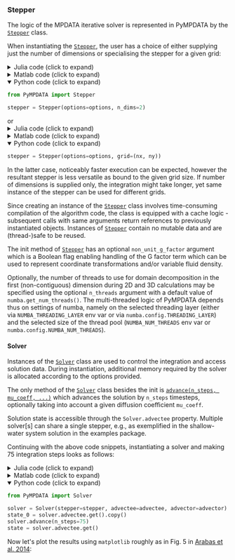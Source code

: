### Stepper

The logic of the MPDATA iterative solver is represented
in PyMPDATA by the [``Stepper``](https://open-atmos.github.io/PyMPDATA/PyMPDATA/stepper.html) class.

When instantiating the [``Stepper``](https://open-atmos.github.io/PyMPDATA/PyMPDATA/stepper.html), the user has a choice 
of either supplying just the  number of dimensions or specialising the stepper for a given grid:
<details>
<summary>Julia code (click to expand)</summary>

```Julia
Stepper = pyimport("PyMPDATA").Stepper

stepper = Stepper(options=options, n_dims=2)
```
</details>
<details>
<summary>Matlab code (click to expand)</summary>

```Matlab
Stepper = py.importlib.import_module('PyMPDATA').Stepper;

stepper = Stepper(pyargs(...
  'options', options, ...
  'n_dims', int32(2) ...
));
```
</details>
<details open>
<summary>Python code (click to expand)</summary>

```Python
from PyMPDATA import Stepper

stepper = Stepper(options=options, n_dims=2)
```
</details>
or
<details>
<summary>Julia code (click to expand)</summary>

```Julia
stepper = Stepper(options=options, grid=(nx, ny))
```
</details>
<details>
<summary>Matlab code (click to expand)</summary>

```Matlab
stepper = Stepper(pyargs(...
  'options', options, ...
  'grid', py.tuple({nx, ny}) ...
));
```
</details>
<details open>
<summary>Python code (click to expand)</summary>

```Python
stepper = Stepper(options=options, grid=(nx, ny))
```
</details>

In the latter case, noticeably 
faster execution can be expected, however the resultant
stepper is less versatile as bound to the given grid size.
If number of dimensions is supplied only, the integration
might take longer, yet same instance of the
stepper can be used for different grids.  

Since creating an instance of the [``Stepper``](https://open-atmos.github.io/PyMPDATA/PyMPDATA/stepper.html) class
involves time-consuming compilation of the algorithm code,
the class is equipped with a cache logic - subsequent
calls with same arguments return references to previously
instantiated objects. Instances of [``Stepper``](https://open-atmos.github.io/PyMPDATA/PyMPDATA/stepper.html) contain no
mutable data and are (thread-)safe to be reused.

The init method of [``Stepper``](https://open-atmos.github.io/PyMPDATA/PyMPDATA/stepper.html) has an optional
``non_unit_g_factor`` argument which is a Boolean flag 
enabling handling of the G factor term which can be used to 
represent coordinate transformations and/or variable fluid density. 

Optionally, the number of threads to use for domain decomposition
in the first (non-contiguous) dimension during 2D and 3D calculations
may be specified using the optional ``n_threads`` argument with a
default value of ``numba.get_num_threads()``. The multi-threaded
logic of PyMPDATA depends thus on settings of numba, namely on the
selected threading layer (either via ``NUMBA_THREADING_LAYER`` env 
var or via ``numba.config.THREADING_LAYER``) and the selected size of the 
thread pool (``NUMBA_NUM_THREADS`` env var or ``numba.config.NUMBA_NUM_THREADS``).


#### Solver

Instances of the [``Solver``](https://open-atmos.github.io/PyMPDATA/PyMPDATA/solver.html) class are used to control
the integration and access solution data. During instantiation, 
additional memory required by the solver is 
allocated according to the options provided. 

The only method of the [``Solver``](https://open-atmos.github.io/PyMPDATA/PyMPDATA/solver.html) class besides the
init is [``advance(n_steps, mu_coeff, ...)``](https://open-atmos.github.io/PyMPDATA/PyMPDATA/solver.html#Solver.advance) 
which advances the solution by ``n_steps`` timesteps, optionally
taking into account a given diffusion coefficient ``mu_coeff``.

Solution state is accessible through the ``Solver.advectee`` property.
Multiple solver[s] can share a single stepper, e.g., as exemplified in the shallow-water system solution in the examples package.

Continuing with the above code snippets, instantiating
a solver and making 75 integration steps looks as follows:
<details>
<summary>Julia code (click to expand)</summary>

```Julia
Solver = pyimport("PyMPDATA").Solver
solver = Solver(stepper=stepper, advectee=advectee, advector=advector)
solver.advance(n_steps=75)
state = solver.advectee.get()
```
</details>
<details>
<summary>Matlab code (click to expand)</summary>

```Matlab
Solver = py.importlib.import_module('PyMPDATA').Solver;
solver = Solver(pyargs('stepper', stepper, 'advectee', advectee, 'advector', advector));
solver.advance(pyargs('n_steps', 75));
state = solver.advectee.get();
```
</details>
<details open>
<summary>Python code (click to expand)</summary>

```Python
from PyMPDATA import Solver

solver = Solver(stepper=stepper, advectee=advectee, advector=advector)
state_0 = solver.advectee.get().copy()
solver.advance(n_steps=75)
state = solver.advectee.get()
```
</details>

Now let's plot the results using `matplotlib` roughly as in Fig.&nbsp;5 in [Arabas et al. 2014](https://doi.org/10.3233/SPR-140379):
